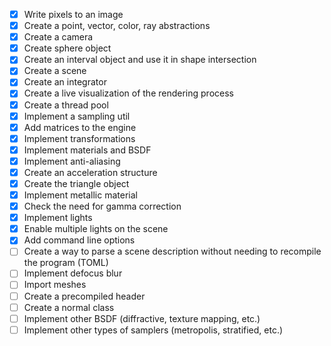 - [x] Write pixels to an image
- [x] Create a point, vector, color, ray abstractions
- [x] Create a camera
- [x] Create sphere object
- [x] Create an interval object and use it in shape intersection
- [x] Create a scene
- [x] Create an integrator
- [x] Create a live visualization of the rendering process
- [x] Create a thread pool
- [x] Implement a sampling util
- [x] Add matrices to the engine
- [x] Implement transformations
- [x] Implement materials and BSDF
- [x] Implement anti-aliasing
- [x] Create an acceleration structure
- [x] Create the triangle object
- [x] Implement metallic material
- [x] Check the need for gamma correction
- [x] Implement lights
- [x] Enable multiple lights on the scene
- [x] Add command line options
- [ ] Create a way to parse a scene description without needing to recompile the program (TOML)
- [ ] Implement defocus blur
- [ ] Import meshes
- [ ] Create a precompiled header
- [ ] Create a normal class
- [ ] Implement other BSDF (diffractive, texture mapping, etc.)
- [ ] Implement other types of samplers (metropolis, stratified, etc.)
